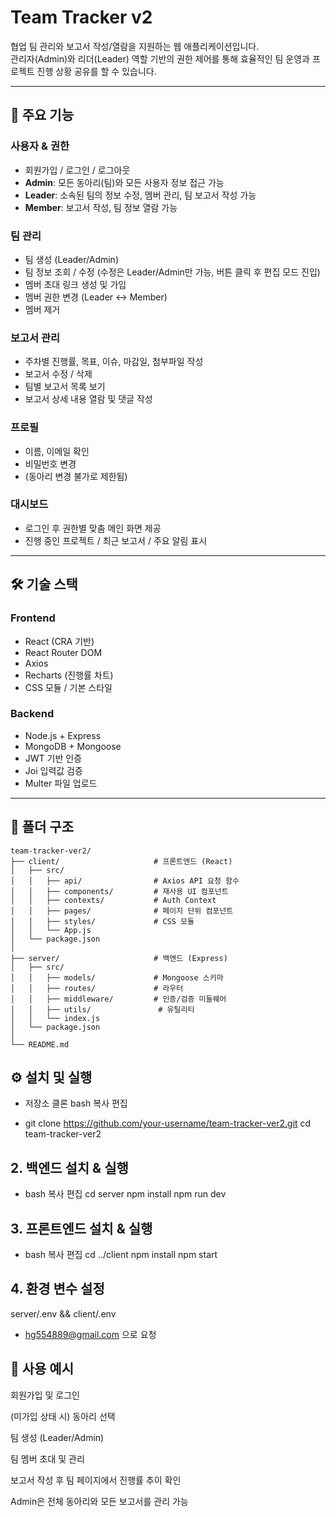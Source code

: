 # Team Tracker v2

협업 팀 관리와 보고서 작성/열람을 지원하는 웹 애플리케이션입니다.  
관리자(Admin)와 리더(Leader) 역할 기반의 권한 제어를 통해 효율적인 팀 운영과 프로젝트 진행 상황 공유를 할 수 있습니다.

---

## 🚀 주요 기능

### 사용자 & 권한
- 회원가입 / 로그인 / 로그아웃
- **Admin**: 모든 동아리(팀)와 모든 사용자 정보 접근 가능
- **Leader**: 소속된 팀의 정보 수정, 멤버 관리, 팀 보고서 작성 가능
- **Member**: 보고서 작성, 팀 정보 열람 가능

### 팀 관리
- 팀 생성 (Leader/Admin)
- 팀 정보 조회 / 수정 (수정은 Leader/Admin만 가능, 버튼 클릭 후 편집 모드 진입)
- 멤버 초대 링크 생성 및 가입
- 멤버 권한 변경 (Leader ↔ Member)
- 멤버 제거

### 보고서 관리
- 주차별 진행률, 목표, 이슈, 마감일, 첨부파일 작성
- 보고서 수정 / 삭제
- 팀별 보고서 목록 보기
- 보고서 상세 내용 열람 및 댓글 작성

### 프로필
- 이름, 이메일 확인
- 비밀번호 변경
- (동아리 변경 불가로 제한됨)

### 대시보드
- 로그인 후 권한별 맞춤 메인 화면 제공
- 진행 중인 프로젝트 / 최근 보고서 / 주요 알림 표시

---

## 🛠 기술 스택

### Frontend
- React (CRA 기반)
- React Router DOM
- Axios
- Recharts (진행률 차트)
- CSS 모듈 / 기본 스타일

### Backend
- Node.js + Express
- MongoDB + Mongoose
- JWT 기반 인증
- Joi 입력값 검증
- Multer 파일 업로드

---

## 📂 폴더 구조

```plaintext
team-tracker-ver2/
├── client/                     # 프론트엔드 (React)
│   ├── src/
│   │   ├── api/                # Axios API 요청 함수
│   │   ├── components/         # 재사용 UI 컴포넌트
│   │   ├── contexts/           # Auth Context
│   │   ├── pages/              # 페이지 단위 컴포넌트
│   │   ├── styles/             # CSS 모듈
│   │   └── App.js
│   └── package.json
│
├── server/                     # 백엔드 (Express)
│   ├── src/
│   │   ├── models/             # Mongoose 스키마
│   │   ├── routes/             # 라우터
│   │   ├── middleware/         # 인증/검증 미들웨어
│   │   ├── utils/               # 유틸리티
│   │   └── index.js
│   └── package.json
│
└── README.md
```

## ⚙️ 설치 및 실행
-  저장소 클론
bash
복사
편집

- git clone https://github.com/your-username/team-tracker-ver2.git
cd team-tracker-ver2

## 2. 백엔드 설치 & 실행
- bash
복사
편집
cd server
npm install
npm run dev

## 3. 프론트엔드 설치 & 실행
- bash
복사
편집
cd ../client
npm install
npm start

## 4. 환경 변수 설정
server/.env && client/.env

- hg554889@gmail.com 으로 요청

## 📌 사용 예시
회원가입 및 로그인

(미가입 상태 시) 동아리 선택

팀 생성 (Leader/Admin)

팀 멤버 초대 및 관리

보고서 작성 후 팀 페이지에서 진행률 추이 확인

Admin은 전체 동아리와 모든 보고서를 관리 가능